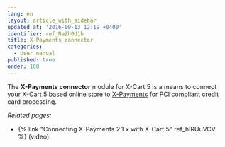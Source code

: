 ```yaml
---
lang: en
layout: article_with_sidebar
updated_at: '2016-09-13 12:19 +0400'
identifier: ref_NaZh0d1b
title: X-Payments connector
categories:
  - User manual
published: true
order: 100
---
```



The **X-Payments connector** module for X-Cart 5 is a means to connect your X-Cart 5 based online store to [X-Payments](http://www.x-payments.com/help1/Main_Page) for PCI compliant credit card processing. 

_Related pages:_

*   {% link "Connecting X-Payments 2.1 x with X-Cart 5" ref_hlRUuVCV %} (video)

